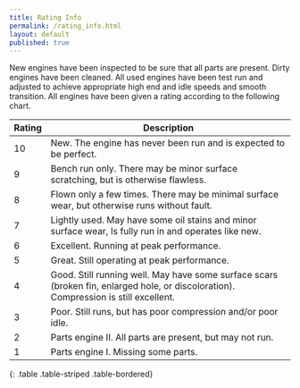 ```yaml
---
title: Rating Info
permalink: /rating_info.html
layout: default
published: true
---
```


New engines have been inspected to be sure that all parts are present.  Dirty engines have been cleaned.  All used engines have been test run and adjusted to achieve appropriate high end and idle speeds and smooth transition.  All engines have been given a rating according to the following chart.

 Rating    | Description
-----------|--------------
 10        | New.  The engine has never been run and is expected to be perfect.
 9         | Bench run only.  There may be minor surface scratching, but is otherwise flawless.
 8         | Flown only a few times.  There may be minimal surface wear, but otherwise runs without fault.
 7         | Lightly used.  May have some oil stains and minor surface wear, Is fully run in and operates like new.
 6         | Excellent. Running at peak performance.
 5         | Great.  Still operating at peak performance.
 4         | Good.  Still running well.  May have some surface scars (broken fin, enlarged hole, or discoloration).  Compression is still excellent.
 3         | Poor.  Still runs, but has poor compression and/or poor idle.
 2         | Parts engine II.  All parts are present, but may not run.
 1         | Parts engine I.  Missing some parts.
{: .table .table-striped .table-bordered}

